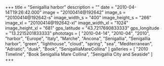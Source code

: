 +++
title = "Senigallia harbor"
description = ""
date = "2010-04-14T19:26:42.000"
image = "20100414@192642"
image_s = "20100414@192642-s"
image_width_s = "400"
image_height_s = "266"
image_xl = "20100414@192642-xl"
image_width_xl = "1024"
image_height_xl = "681"
gps_latitude = "43.7217690833333"
gps_longitude = "13.2215201833333"
phototags = [ "2010-04-14", "2010-04", "2010", "harbor", "Europe", "Italy", "Marche", "Ancona", "Senigallia", "Senigallia harbor", "green", "lighthouse", "cloud", "spring", "sea", "Mediterranean", "Adriatic", "dusk", "Book", "SenigalliaMareCollina" ]
galleries = [ "2010 Timeline", "Book Senigallia Mare Collina", "Senigallia City and Seaside" ]
+++
